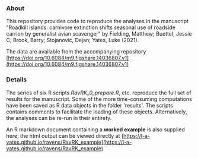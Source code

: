 ### About

This repository provides code to reproduce the analyses in the manuscript "Roadkill islands: carnivore extinction shifts seasonal use of roadside carrion by generalist avian scavenger" by Fielding, Matthew; Buettel, Jessie C; Brook, Barry; Stojanović, Dejan; Yates, Luke (2021). 

The data are available from the accompanying repository [https://doi.org/10.6084/m9.figshare.14036807.v1](https://doi.org/10.6084/m9.figshare.14036807.v1)


### Details  
The series of six R scripts *RavRK_0_prepare.R*, etc. reproduce the full set of results for the manuscript. Some of the more time-consuming computations have been saved as R data objects in the folder 'results'. The scripts contains comments to facilitate the loading of these objects. Alternatively, the analyses can be re-run in their entirety. 

An R markdown document containing a **worked example** is also supplied here; the html output can be viewed directly at [https://l-a-yates.github.io/ravens/RavRK_example](https://l-a-yates.github.io/ravens/RavRK_example)
